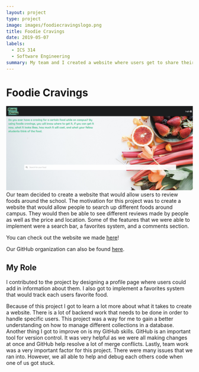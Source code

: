 ```yaml
---
layout: project
type: project
image: images/foodiecravingslogo.png
title: Foodie Cravings
date: 2019-05-07
labels:
  - ICS 314
  - Software Engineering
summary: My team and I created a website where users get to share their reviews of food found around campus.
---
```

# Foodie Cravings
<img class="ui large right floated image" src="../images/foodiecravings_landing.png">
Our team decided to create a website that would allow users to review foods around the school. The motivation for this project was to create a website that would allow people to search up different foods around campus. They would then be able to see different reviews made by people as well as the price and location. Some of the features that we were able to implement were a search bar, a favorites system, and a comments section. 

You can check out the website we made [here](http://foodiecravings.meteorapp.com/#/)!

Our GitHub organization can also be found [here](https://github.com/foodiecravings).

## My Role
I contributed to the project by designing a profile page where users could add in information about them. I also got to implement a favorites system that would track each users favorite food. 

Because of this project I got to learn a lot more about what it takes to create a website. There is a lot of backend work that needs to be done in order to handle specific users. This project was a way for me to gain a better understanding on how to manage different collections in a database. Another thing I got to improve on is my GitHub skills. GitHub is an important tool for version control. It was very helpful as we were all making changes at once and GitHub help resolve a lot of merge conflicts. Lastly, team work was a very important factor for this project. There were many issues that we ran into. However, we all able to help and debug each others code when one of us got stuck. 